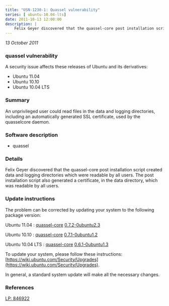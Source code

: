 ```yaml
---
title: "USN-1230-1: Quassel vulnerability"
series: [ ubuntu-10.04-lts]
date: 2011-10-13 12:00:00
description: |
    Felix Geyer discovered that the quassel-core post installation script created data and logging directories which were readable by all users. The post installation script also generated a certificate, in the data directory, which was readable by all users. 
--- 
```

 
 

*13 October 2011*

### quassel vulnerability

A security issue affects these releases of Ubuntu and its derivatives:

* Ubuntu 11.04
* Ubuntu 10.10
* Ubuntu 10.04 LTS

### Summary

An unprivileged user could read files in the data and logging directories, including an automatically generated SSL certificate, used by the quasselcore
daemon.

### Software description

* quassel 

### Details

Felix Geyer discovered that the quassel-core post installation script created data and logging directories which were readable by all users. The post installation script also generated a certificate, in the data directory, which was readable by all users. 

### Update instructions

The problem can be corrected by updating your system to the following package version:

Ubuntu 11.04
 : [quassel-core](https://launchpad.net/ubuntu/+source/quassel) <span> [0.7.2-0ubuntu2.3](https://launchpad.net/ubuntu/+source/quassel/0.7.2-0ubuntu2.3) </span> 

Ubuntu 10.10
 : [quassel-core](https://launchpad.net/ubuntu/+source/quassel) <span> [0.7.1-0ubuntu1.2](https://launchpad.net/ubuntu/+source/quassel/0.7.1-0ubuntu1.2) </span> 

Ubuntu 10.04 LTS
 : [quassel-core](https://launchpad.net/ubuntu/+source/quassel) <span> [0.6.1-0ubuntu1.3](https://launchpad.net/ubuntu/+source/quassel/0.6.1-0ubuntu1.3) </span> 

To update your system, please follow these instructions: [https://wiki.ubuntu.com/Security/Upgrades](https://wiki.ubuntu.com/Security/Upgrades).

In general, a standard system update will make all the necessary changes. 

### References

 
 [LP: 846922](https://launchpad.net/bugs/846922)
 

